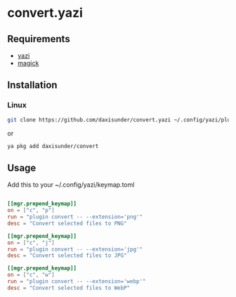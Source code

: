 # convert.yazi

## Requirements

- [yazi](https://github.com/sxyazi/yazi)
- [magick](https://archlinux.org/packages/extra/x86_64/imagemagick/)

## Installation

### Linux

```sh
git clone https://github.com/daxisunder/convert.yazi ~/.config/yazi/plugins/convert.yazi
```

or

```sh
ya pkg add daxisunder/convert
```

## Usage

Add this to your ~/.config/yazi/keymap.toml

```toml

[[mgr.prepend_keymap]]
on = ["c", "p"]
run = "plugin convert -- --extension='png'"
desc = "Convert selected files to PNG"

[[mgr.prepend_keymap]]
on = ["c", "j"]
run = "plugin convert -- --extension='jpg'"
desc = "Convert selected files to JPG"

[[mgr.prepend_keymap]]
on = ["c", "w"]
run = "plugin convert -- --extension='webp'"
desc = "Convert selected files to WebP"

```

